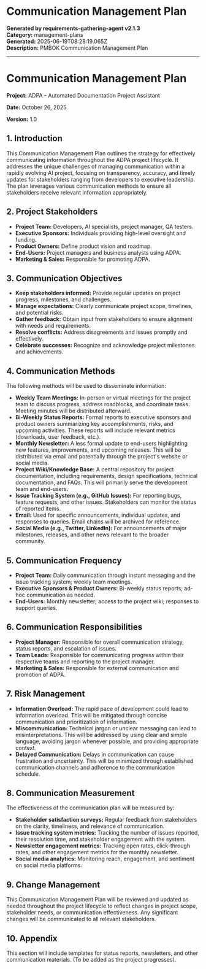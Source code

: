 # Communication Management Plan

**Generated by requirements-gathering-agent v2.1.3**  
**Category:** management-plans  
**Generated:** 2025-06-19T08:28:19.065Z  
**Description:** PMBOK Communication Management Plan

---

# Communication Management Plan

**Project:** ADPA - Automated Documentation Project Assistant

**Date:** October 26, 2025

**Version:** 1.0


## 1. Introduction

This Communication Management Plan outlines the strategy for effectively communicating information throughout the ADPA project lifecycle.  It addresses the unique challenges of managing communication within a rapidly evolving AI project, focusing on transparency, accuracy, and timely updates for stakeholders ranging from developers to executive leadership.  The plan leverages various communication methods to ensure all stakeholders receive relevant information appropriately.


## 2. Project Stakeholders

* **Project Team:** Developers, AI specialists, project manager, QA testers.
* **Executive Sponsors:** Individuals providing high-level oversight and funding.
* **Product Owners:** Define product vision and roadmap.
* **End-Users:** Project managers and business analysts using ADPA.
* **Marketing & Sales:** Responsible for promoting ADPA.


## 3. Communication Objectives

* **Keep stakeholders informed:** Provide regular updates on project progress, milestones, and challenges.
* **Manage expectations:** Clearly communicate project scope, timelines, and potential risks.
* **Gather feedback:** Obtain input from stakeholders to ensure alignment with needs and requirements.
* **Resolve conflicts:** Address disagreements and issues promptly and effectively.
* **Celebrate successes:** Recognize and acknowledge project milestones and achievements.


## 4. Communication Methods

The following methods will be used to disseminate information:

* **Weekly Team Meetings:**  In-person or virtual meetings for the project team to discuss progress, address roadblocks, and coordinate tasks.  Meeting minutes will be distributed afterward.
* **Bi-Weekly Status Reports:** Formal reports to executive sponsors and product owners summarizing key accomplishments, risks, and upcoming activities.  These reports will include relevant metrics (downloads, user feedback, etc.).
* **Monthly Newsletter:** A less formal update to end-users highlighting new features, improvements, and upcoming releases.  This will be distributed via email and potentially through the project's website or social media.
* **Project Wiki/Knowledge Base:** A central repository for project documentation, including requirements, design specifications, technical documentation, and FAQs.  This will primarily serve the development team and end-users.
* **Issue Tracking System (e.g., GitHub Issues):** For reporting bugs, feature requests, and other issues.  Stakeholders can monitor the status of reported items.
* **Email:** Used for specific announcements, individual updates, and responses to queries.  Email chains will be archived for reference.
* **Social Media (e.g., Twitter, LinkedIn):**  For announcements of major milestones, releases, and other news relevant to the broader community.


## 5. Communication Frequency

* **Project Team:** Daily communication through instant messaging and the issue tracking system; weekly team meetings.
* **Executive Sponsors & Product Owners:** Bi-weekly status reports; ad-hoc communication as needed.
* **End-Users:** Monthly newsletter; access to the project wiki; responses to support queries.


## 6. Communication Responsibilities

* **Project Manager:** Responsible for overall communication strategy, status reports, and escalation of issues.
* **Team Leads:** Responsible for communicating progress within their respective teams and reporting to the project manager.
* **Marketing & Sales:** Responsible for external communication and promotion of ADPA.


## 7. Risk Management

* **Information Overload:**  The rapid pace of development could lead to information overload.  This will be mitigated through concise communication and prioritization of information.
* **Miscommunication:**  Technical jargon or unclear messaging can lead to misinterpretations.  This will be addressed by using clear and simple language, avoiding jargon whenever possible, and providing appropriate context.
* **Delayed Communication:**  Delays in communication can cause frustration and uncertainty.  This will be minimized through established communication channels and adherence to the communication schedule.


## 8. Communication Measurement

The effectiveness of the communication plan will be measured by:

* **Stakeholder satisfaction surveys:**  Regular feedback from stakeholders on the clarity, timeliness, and relevance of communication.
* **Issue tracking system metrics:**  Tracking the number of issues reported, their resolution time, and stakeholder engagement with the system.
* **Newsletter engagement metrics:**  Tracking open rates, click-through rates, and other engagement metrics for the monthly newsletter.
* **Social media analytics:**  Monitoring reach, engagement, and sentiment on social media platforms.


## 9. Change Management

This Communication Management Plan will be reviewed and updated as needed throughout the project lifecycle to reflect changes in project scope, stakeholder needs, or communication effectiveness.  Any significant changes will be communicated to all relevant stakeholders.


## 10. Appendix

This section will include templates for status reports, newsletters, and other communication materials.  (To be added as the project progresses).

